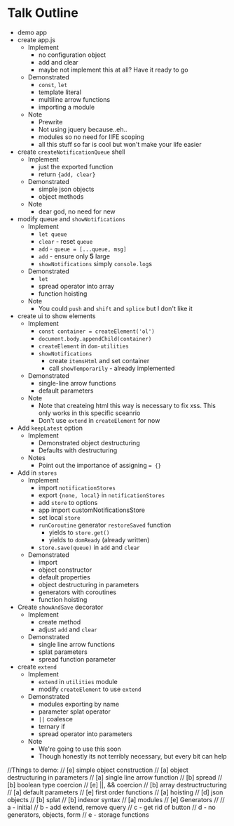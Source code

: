 # Talk Outline

* demo app
* create app.js
	* Implement
		* no configuration object
		* add and clear
		* maybe not implement this at all? Have it ready to go
	* Demonstrated
		* `const`, `let`
		* template literal
		* multiline arrow functions
		* importing a module
	* Note
		* Prewrite
		* Not using jquery because..eh..
		* modules so no need for IIFE scoping
		* all this stuff so far is cool but won't make your life easier
* create `createNotificationQueue` shell
	* Implement
		* just the exported function
		* return `{add, clear}`
	* Demonstrated
		* simple json objects
		* object methods
	* Note
		* dear god, no need for new
* modify queue and `showNotifications`
	* Implement
		* `let queue`
		* `clear` - reset `queue`
		* `add` - `queue = [...queue, msg]`
		* `add` - ensure only **5** large
		* `showNotifications` simply `console.log`s
	* Demonstrated
		* `let`
		* spread operator into array
		* function hoisting
	* Note
		* You could `push` and `shift` and `splice` but I don't like it
* create ui to show elements
	* Implement
		* `const container = createElement('ol')`	
		* `document.body.appendChild(container)`
		* `createElement` in `dom-utilities`
		* `showNotifications`
			* create `itemsHtml` and set container
			* call `showTemporarily` - already implemented
	* Demonstrated
		* single-line arrow functions
		* default parameters
	* Note
		* Note that createing html this way is necessary to fix xss. This only works in this specific sceanrio
		* Don't use `extend` in `createElement` for now
* Add `keepLatest` option
	* Implement 
		* Demonstrated object destructuring
		* Defaults with destructuring
	* Notes
		* Point out the importance of assigning `= {}`
* Add in `stores`
	* Implement
		* import `notificationStores`
		* export `{none, local}` in `notificationStores`
		* add `store` to options
		* app import customNotificationsStore
		* set local `store`
		* `runCoroutine` generator `restoreSaved` function
			* yields to `store.get()`
			* yields to `domReady` (already written)
		* `store.save(queue)` in `add` and `clear`
	* Demonstrated
		* import
		* object constructor
		* default properties
		* object destructuring in parameters
		* generators with coroutines
		* function hoisting
* Create `showAndSave` decorator
	* Implement
		* create method
		* adjust `add` and `clear`
	* Demonstrated
		* single line arrow functions
		* splat parameters
		* spread function parameter
* create `extend` 
	* Implement
		* `extend` in `utilities` module
		* modify `createElement` to use `extend`
	* Demonstrated
		* modules exporting by name
		* parameter splat operator
		* `||` coalesce
		* ternary if
		* spread operator into parameters
	* Note
		* We're going to use this soon
		* Though honestly its not terribly necessary, but every bit can help

//Things to demo:
// [e]	simple object construction
// [a]	object destructuring in parameters
// [a]	single line arrow function
// [b]	spread
// [b]	boolean type coercion
// [e]	||, && coercion
// [b]	array destructructuring
// [a]	default parameters
// [e]	first order functions
// [a]	hoisting 
// [d]	json objects
// [b]	splat
// [b]	indexor syntax
// [a]	modules
// [e]	Generators
//
// a - initial
// b - add extend, remove query
// c - get rid of button
// d - no generators, objects, form
// e - storage functions

